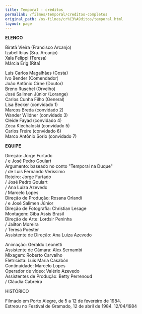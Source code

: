 ```yaml
---
title: Temporal - créditos
permalink: /filmes/temporal/creditos-completos
original_path: /os-filmes/cr%C3%A9ditos/temporal.html
layout: page
---
```

**ELENCO**

Biratã Vieira (Francisco Arcanjo)\
Izabel Ibias (Sra. Arcanjo)\
Xala Felippi (Teresa)\
Márcia Erig (Rita)

Luis Carlos Magalhães (Costa)\
Ivo Bender (Comendador)\
João Antônio Cirne (Doutor)\
Breno Ruschel (Orvelho)\
José Salimen Júnior (Lorange)\
Carlos Cunha Filho (General)\
Lisa Becker (convidado 1)\
Marcos Breda (convidado 2)\
Wander Wildner (convidado 3)\
Cleide Fayad (convidado 4)\
Zeca Kiechaloski (convidado 5)\
Carlos Freire (convidado 6)\
Marco Antônio Sorio (convidado 7)

**EQUIPE**

Direção: Jorge Furtado\
/ e José Pedro Goulart\
Argumento: baseado no conto "Temporal na Duque"\
/ de Luis Fernando Verissimo\
Roteiro: Jorge Furtado\
/ José Pedro Goulart\
/ Ana Luiza Azevedo\
/ Marcelo Lopes\
Direção de Produção: Rosana Orlandi\
/ e José Salimen Júnior\
Direção de Fotografia: Christian Lesage\
Montagem: Giba Assis Brasil\
Direção de Arte: Lordsir Peninha\
/ Jailton Moreira\
/ Teresa Poester\
Assistente de Direção: Ana Luiza Azevedo

Animação: Geraldo Leonetti\
Assistente de Câmara: Alex Sernambi\
Mixagem: Roberto Carvalho\
Eletricista: Luis Maria Casabón\
Continuidade: Marcelo Lopes\
Operador de vídeo: Valério Azevedo\
Assistentes de Produção: Betty Perrenoud\
/ Cláudia Cabreira

HISTÓRICO

Filmado em Porto Alegre, de 5 a 12 de fevereiro de 1984.\
Estreou no Festival de Gramado, 12 de abril de 1984. 12/04/1984